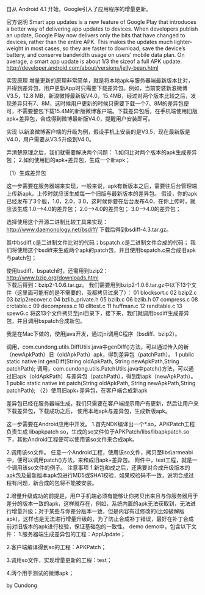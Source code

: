 自从 Android 4.1 开始，Google引入了应用程序的增量更新。 


官方说明
Smart app updates is a new feature of Google Play that introduces a better way of delivering app updates to devices. When developers publish an update, Google Play now delivers only the bits that have changed to devices, rather than the entire APK. This makes the updates much lighter-weight in most cases, so they are faster to download, save the device’s battery, and conserve bandwidth usage on users’ mobile data plan. On average, a smart app update is about 1/3 the sizeof a full APK update.
 http://developer.android.com/about/versions/jelly-bean.html
 
实现原理
增量更新的原理非常简单，就是将本地apk与服务器端最新版本比对，并得到差异包，用户更新App时只需要下载差异包。例如，当前安装新浪微博V3.5，12.8 MB，新浪微博最新版V4.0，15.4MB，经过对两个版本比较之后，发现差异只有7、8M，这时候用户更新的时候只需要下载一个7、8M的差异包便可，不需要整包下载15.4M的新版微博客户端。下载差异包后，在手机端使用旧版apk+差异包，合成得到微博最新版V4.0，提醒用户安装即可。 

实现
以新浪微博客户端的升级为例，假设手机上安装的是V3.5，现在最新版是V4.0，用户需要从V3.5升级到V4.0。 

弄清楚原理之后，我们就需要解决两个问题： 
1.如何比对两个版本的apk生成差异包； 
2.如何使用旧的apk+差异包，生成一个新apk； 

（1）生成差异包


这一步需要在服务器端来实现，一般来说，apk有新版本之后，需要往后台管理端上传新apk，上传时就应该生成每一个旧版与最新版本的差异包。 
假设，你的apk已经发布了3个版，1.0，2.0，3.0，这时候你要在后台发布4.0，在你上传时，就应该生成 
1.0——>4.0的差异包； 
2.0——>4.0的差异包； 
3.0——>4.0的差异包； 

选择使用这个开源二进制比较工具来实现： 
http://www.daemonology.net/bsdiff/ 
下载后得到bsdiff-4.3.tar.gz。 

其中bsdiff.c是二进制文件比对的代码；bspatch.c是二进制文件合成的代码； 
我们将使用这个bsdiff来生成两个apk的patch包，并且使用bspatch.c来合成旧apk与patch包； 

使用bsdiff、bspatch时，还需用到bzip2： http://www.bzip.org/downloads.html  
下载后得到：bzip2-1.0.6.tar.gz。 
我们需要用到bzip2-1.0.6.tar.gz中以下13个文件（这里面可能有的是不需要的，我都拷贝过来了）： 
01
blocksort.c
02
bzip2.c
03
bzip2recover.c
04
bzlib_private.h
05
bzlib.c
06
bzlib.h
07
compress.c
08
crctable.c
09
decompress.c
10
dlltest.c
11
huffman.c
12
randtable.c
13
spewG.c
将这13个文件拷贝至jni目录下，接下来，我们就调用bsdiff生成差异包，并且调用bspatch合成新包。 

我是在Mac下做的，使用java开发，通过jni调用C程序（bsdiff、bzip2）。 

调用，com.cundong.utils.DiffUtils.java中genDiff()方法，可以通过传入的新（newApkPath）旧（oldApkPath）apk，得到差异包（patchPath）。 
1
public static native int genDiff(String oldApkPath, String newApkPath,String patchPath);
调用，com.cundong.utils.PatchUtils.java中patch()方法，可以通过旧apk（oldApkPath）与差异包（patchPath），得到新apk（newApkPath）。
1
public static native int patch(String oldApkPath, String newApkPath,String patchPath);
（2）使用旧apk+差异包，在客户端合成新apk


差异包已经在服务器端生成，我们只需要在客户端提示用户有更新，然后让用户来下载差异包，下载成功之后， 
使用本地apk与差异包，生成新版apk。 

这一步需要在Android应用中开发。 
1.首先NDK编译出一个*.so，APKPatch工程负责生成 libapkpatch so，生成的so文件位于APKPatch/libs/libapkpatch.so下，其他Android工程便可以使用该so文件来合成apk。 

2.调用该so文件。 
任意一个Android工程，使用该so文件，拷贝至libs\armeabi中，便可以调用patch()方法，来和成旧apk+差异包。 
附件中，test工程，就是一个调用该so文件的例子。 
注意事项
1.新包和成之后，还需要对合成升级版本的apk包及最新版本apk包进行MD5或SHA1校验，如果校验码不一致，说明合成过程有问题，新合成的包将不能被安装。 

2.增量升级成功的前提是，用户手机端必须有能够让你拷贝出来且与你服务器用于差分的版本一致的apk，这样就存在，例如，系统内置的apk无法获取到，无法进行增量升级；对于某些与你差分版本一致，但是内容有过修改的(比如破解版apk)，这样也是无法进行增量升级的，为了防止合成补丁错误，最好在补丁合成前对旧版本的apk进行校验，保证基础包的一致性。 
demo
demo中，包含以下文件： 
1.服务器端生成差异包的工程：AppUpdate； 

2.客户端编译得到so的工程：APKPatch； 

3.调用so文件，实现增量更新的工程：test；

4.两个用于测试的微博apk；

by  Cundong
